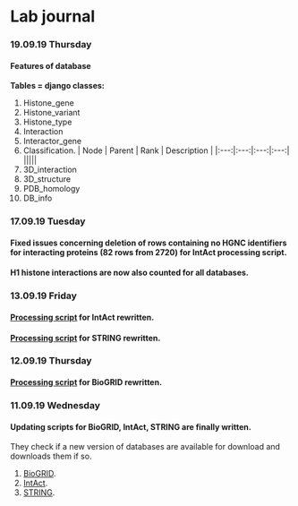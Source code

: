 # Lab journal

### 19.09.19 Thursday
#### Features of database
**Tables = django classes:**
1. Histone_gene
2. Histone_variant
3. Histone_type
4. Interaction
5. Interactor_gene
6. Classification.
| Node | Parent | Rank | Description |
|:---:|:---:|:---:|:---:|
|||||
7. 3D_interaction
8. 3D_structure
9. PDB_homology
10. DB_info




### 17.09.19 Tuesday
#### Fixed issues concerning deletion of rows containing no HGNC identifiers for interacting proteins (82 rows from 2720) for IntAct processing script.
#### H1 histone interactions are now also counted for all databases.

### 13.09.19 Friday
#### [Processing script](IntAct_processing.ipynb) for IntAct rewritten.
#### [Processing script](STRING_processing.ipynb) for STRING rewritten.

### 12.09.19 Thursday
#### [Processing script](BioGRID_processing.ipynb) for BioGRID rewritten.

### 11.09.19 Wednesday
#### Updating scripts for BioGRID, IntAct, STRING are finally written.
They check if a new version of databases are available for download and downloads them if so.
1. [BioGRID](BioGRID_update.ipynb).
2. [IntAct](IntAct_update.ipynb).
3. [STRING](STRING_update.ipynb).
